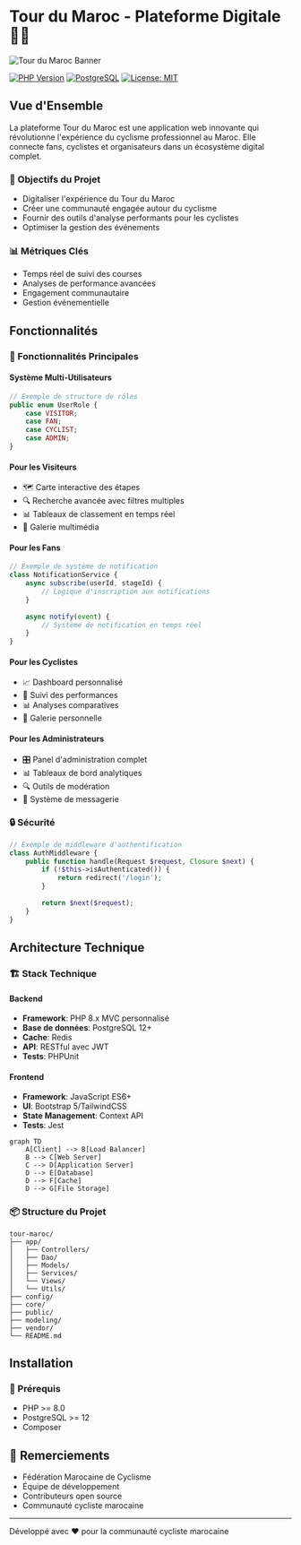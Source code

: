# Tour du Maroc - Plateforme Digitale 🚴‍♂️

![Tour du Maroc Banner](/public/assets/images/Capture%20d'écran%202025-02-14%20202806.png)

[![PHP Version](https://img.shields.io/badge/PHP-8.x-blue.svg)](https://www.php.net)
[![PostgreSQL](https://img.shields.io/badge/PostgreSQL-12+-blue.svg)](https://www.postgresql.org)
[![License: MIT](https://img.shields.io/badge/License-MIT-yellow.svg)](https://opensource.org/licenses/MIT)

## Vue d'Ensemble

La plateforme Tour du Maroc est une application web innovante qui révolutionne l'expérience du cyclisme professionnel au Maroc. Elle connecte fans, cyclistes et organisateurs dans un écosystème digital complet.

### 🎯 Objectifs du Projet

- Digitaliser l'expérience du Tour du Maroc
- Créer une communauté engagée autour du cyclisme
- Fournir des outils d'analyse performants pour les cyclistes
- Optimiser la gestion des événements

### 📊 Métriques Clés

- Temps réel de suivi des courses
- Analyses de performance avancées
- Engagement communautaire
- Gestion événementielle

## Fonctionnalités

### 🌟 Fonctionnalités Principales

#### Système Multi-Utilisateurs
```php
// Exemple de structure de rôles
public enum UserRole {
    case VISITOR;
    case FAN;
    case CYCLIST;
    case ADMIN;
}
```

#### Pour les Visiteurs
- 🗺️ Carte interactive des étapes
- 🔍 Recherche avancée avec filtres multiples
- 📊 Tableaux de classement en temps réel
- 🎥 Galerie multimédia

#### Pour les Fans
```javascript
// Exemple de système de notification
class NotificationService {
    async subscribe(userId, stageId) {
        // Logique d'inscription aux notifications
    }
    
    async notify(event) {
        // Système de notification en temps réel
    }
}
```

#### Pour les Cyclistes
- 📈 Dashboard personnalisé
- 🎯 Suivi des performances
- 📊 Analyses comparatives
- 📸 Galerie personnelle

#### Pour les Administrateurs
- 🎛️ Panel d'administration complet
- 📊 Tableaux de bord analytiques
- 🔍 Outils de modération
- 📨 Système de messagerie

### 🔒 Sécurité

```php
// Exemple de middleware d'authentification
class AuthMiddleware {
    public function handle(Request $request, Closure $next) {
        if (!$this->isAuthenticated()) {
            return redirect('/login');
        }
        
        return $next($request);
    }
}
```

## Architecture Technique

### 🏗️ Stack Technique

#### Backend
- **Framework**: PHP 8.x MVC personnalisé
- **Base de données**: PostgreSQL 12+
- **Cache**: Redis
- **API**: RESTful avec JWT
- **Tests**: PHPUnit

#### Frontend
- **Framework**: JavaScript ES6+
- **UI**: Bootstrap 5/TailwindCSS
- **State Management**: Context API
- **Tests**: Jest

```mermaid
graph TD
    A[Client] --> B[Load Balancer]
    B --> C[Web Server]
    C --> D[Application Server]
    D --> E[Database]
    D --> F[Cache]
    D --> G[File Storage]
```

### 📦 Structure du Projet

```
tour-maroc/
├── app/
│   ├── Controllers/
│   ├── Dao/
│   ├── Models/
│   ├── Services/
│   └── Views/
│   └── Utils/
├── config/
├── core/
├── public/
├── modeling/
├── vendor/
└── README.md
```

## Installation

### 🔧 Prérequis

- PHP >= 8.0
- PostgreSQL >= 12
- Composer



## 🙏 Remerciements

- Fédération Marocaine de Cyclisme
- Équipe de développement
- Contributeurs open source
- Communauté cycliste marocaine

---

Développé avec ❤️ pour la communauté cycliste marocaine